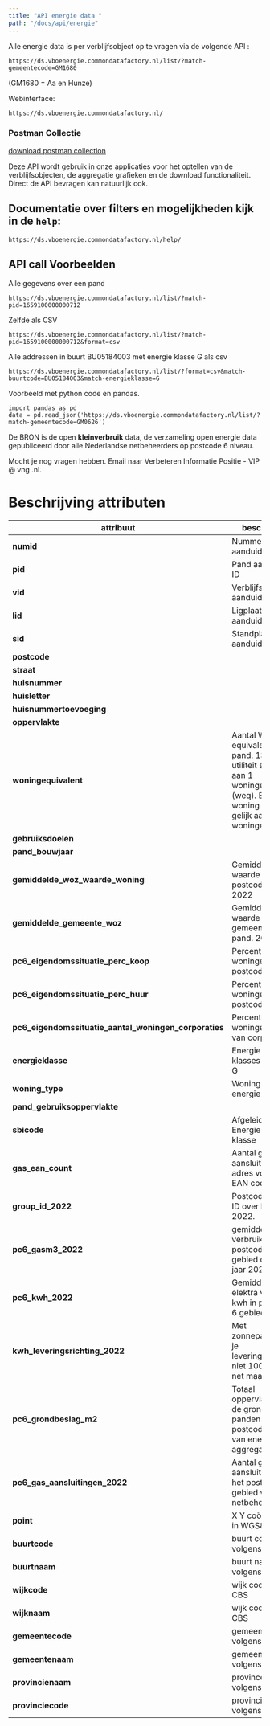 ```yaml
---
title: "API energie data "
path: "/docs/api/energie"
---
```


Alle energie data is per verblijfsobject op te vragen via de volgende API :

    https://ds.vboenergie.commondatafactory.nl/list/?match-gemeentecode=GM1680

(GM1680 = Aa en Hunze)

Webinterface:

    https://ds.vboenergie.commondatafactory.nl/

### Postman Collectie

[download postman collection](https://files.commondatafactory.nl/dbdump/CDF.postman_collection.json)

Deze API wordt gebruik in onze applicaties voor het optellen van de verblijfsobjecten, de aggregatie grafieken en de download functionaliteit.
Direct de API bevragen kan natuurlijk ook.

## Documentatie over filters en mogelijkheden kijk in de `help`:

    https://ds.vboenergie.commondatafactory.nl/help/

## API call Voorbeelden

Alle gegevens over een pand

    https://ds.vboenergie.commondatafactory.nl/list/?match-pid=1659100000000712

Zelfde als CSV

    https://ds.vboenergie.commondatafactory.nl/list/?match-pid=1659100000000712&format=csv

Alle addressen in buurt BU05184003 met energie klasse G als csv

    https://ds.vboenergie.commondatafactory.nl/list/?format=csv&match-buurtcode=BU05184003&match-energieklasse=G

Voorbeeld met python code en pandas.

    import pandas as pd
    data = pd.read_json('https://ds.vboenergie.commondatafactory.nl/list/?match-gemeentecode=GM0626')

De BRON is de open **kleinverbruik**
data, de verzameling open energie data
gepubliceerd door alle Nederlandse netbeheerders op postcode 6 niveau.

Mocht je nog vragen hebben. Email naar Verbeteren Informatie Positie - VIP @ vng .nl.

# Beschrijving attributen

| attribuut                      | beschrijving                                                                                                 | BRON           |
| ------------------------------ | ------------------------------------------------------------------------------------------------------------ | -------------- |
| **numid**                      | Nummer aanduiding ID                                                                                         | BAG            |
| **pid**                        | Pand aanduiding ID                                                                                           | BAG            |
| **vid**                        | Verblijfsobject aanduiding ID                                                                                | BAG            |
| **lid**                        | Ligplaats aanduiding ID                                                                                      | BAG            |
| **sid**                        | Standplaats aanduiding ID                                                                                    | BAG            |
| **postcode**                   |                                                                                                              | BAG            |
| **straat**                     |                                                                                                              | BAG            |
| **huisnummer**                 |                                                                                                              | BAG            |
| **huisletter**                 |                                                                                                              | BAG            |
| **huisnummertoevoeging**       |                                                                                                              | BAG            |
| **oppervlakte**                |                                                                                                              | BAG            |
| **woningequivalent**           | Aantal Woning equivalenten per pand. 130 m² utiliteit staat gelijk aan 1 woningequivalent (weq). Een woning is ook gelijk aan 1 woningequivalent. | Berekening CDF |
| **gebruiksdoelen**             |                                                                                                              | BAG            |
| **pand_bouwjaar**              |                                                                                                              | BAG            |
| **gemiddelde_woz_waarde_woning**| Gemiddelde WOZ waarde in postcode gebied.  2022                                                             | CBS            |
| **gemiddelde_gemeente_woz**     | Gemiddelde WOZ waarde in gemeente van pand.  2022                                                           | CBS            |
| **pc6_eigendomssituatie_perc_koop**| Percentage koop woningen in postcode gebied                                                              | CBS            |
| **pc6_eigendomssituatie_perc_huur**| Percentage huur woningen in postcode gebied                                                              | CBS            |
| **pc6_eigendomssituatie_aantal_woningen_corporaties**| Percentage woningen in bezig van corporaties                                           | CBS            |
| **energieklasse**              | Energie label klasses A++++ tot G                                                                            | RVO            |
| **woning_type**                | Woning type uit energie labels                                                                               | RVO            |
| **pand_gebruiksoppervlakte**   |                                                                                                              | RVO            |
| **sbicode**                    | Afgeleid uit Energie label klasse                                                                            | RVO            |
| **gas_ean_count**              | Aantal gas aansluitingen per adres volgens EAN code boek                                                      | EAN Code boek  |
| **group_id_2022**              | Postcode 6 group ID over het jaar 2022.                                                                      | CDF            |
| **pc6_gasm3_2022**              | gemiddeld gas verbruik m3 in postcode 6 gebied over het jaar 2022                                            | kleinverbruik  |
| **pc6_kwh_2022**                | Gemiddeld elektra verbruik kwh in postcode 6 gebied                                                          | kleinverbruik  |
| **kwh_leveringsrichting_2022** | Met zonnepanelen is je leveringsrichting niet 100 van het net maar lager.                                    | kleinverbruik  |
| **pc6_grondbeslag_m2**          | Totaal oppervlakete op de grond van panden in postcode6 gebied van energie aggregatie.                       | BAG            |
| **pc6_gas_aansluitingen_2022**  | Aantal gas aansluitingen in het postcode 6 gebied volgens netbeheerder.                                      | kleinverbruik  |
| **point**                      | X Y coördinaten in WGS84                                                                                     | BAG            |
| **buurtcode**                  | buurt code volgens CBS                                                                                       | CBS            |
| **buurtnaam**                  | buurt naam volgens CBS                                                                                       | CBS            |
| **wijkcode**                   | wijk code volgens CBS                                                                                        | CBS            |
| **wijknaam**                   | wijk code volgens CBS                                                                                        | CBS            |
| **gemeentecode**               | gemeente code volgens CBS                                                                                    | CBS            |
| **gemeentenaam**               | gemeente code volgens CBS                                                                                    | CBS            |
| **provincienaam**              | province code volgens CBS                                                                                    | CBS            |
| **provinciecode**              | provincie code volgens CBS                                                                                   | CBS            |
